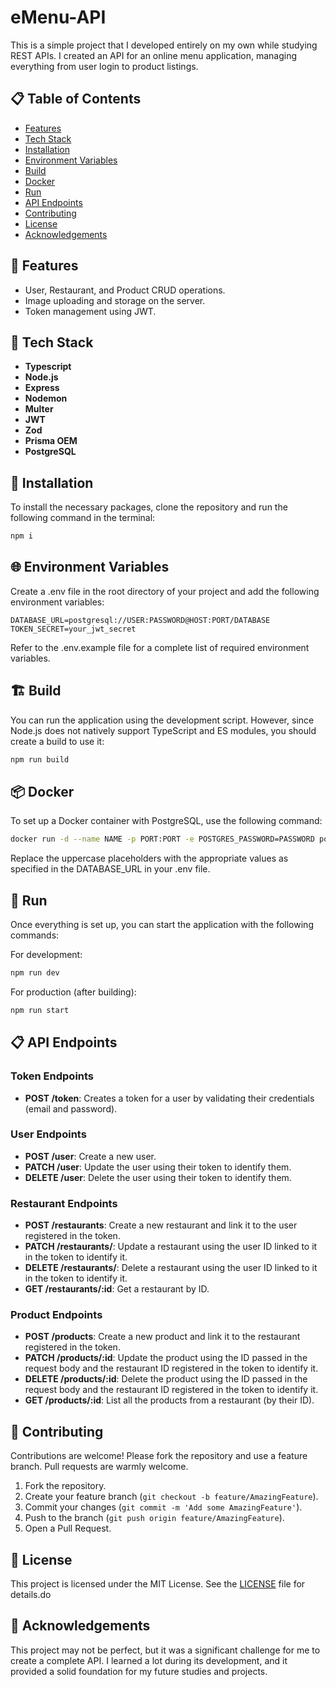 # eMenu-API

This is a simple project that I developed entirely on my own while studying REST APIs. I created an API for an online menu application, managing everything from user login to product listings.

## 📋 Table of Contents

- [Features](#features)
- [Tech Stack](#tech-stack)
- [Installation](#installation)
- [Environment Variables](#environment-variables)
- [Build](#build)
- [Docker](#docker)
- [Run](#run)
- [API Endpoints](#api-endpoints)
- [Contributing](#contributing)
- [License](#license)
- [Acknowledgements](#acknowledgements)

## 🧰 Features

- User, Restaurant, and Product CRUD operations.
- Image uploading and storage on the server.
- Token management using JWT.

## 📱 Tech Stack

- **Typescript**
- **Node.js**
- **Express**
- **Nodemon**
- **Multer**
- **JWT**
- **Zod**
- **Prisma OEM**
- **PostgreSQL**

## 🔧 Installation

To install the necessary packages, clone the repository and run the following command in the terminal:

```sh
npm i
```

## 🌐 Environment Variables

Create a .env file in the root directory of your project and add the following environment variables:

```text
DATABASE_URL=postgresql://USER:PASSWORD@HOST:PORT/DATABASE
TOKEN_SECRET=your_jwt_secret
```

Refer to the .env.example file for a complete list of required environment variables.

## 🏗 Build

You can run the application using the development script. However, since Node.js does not natively support TypeScript and ES modules, you should create a build to use it:

```sh
npm run build
```

## 📦 Docker

To set up a Docker container with PostgreSQL, use the following command:

```sh
docker run -d --name NAME -p PORT:PORT -e POSTGRES_PASSWORD=PASSWORD postgres
```

Replace the uppercase placeholders with the appropriate values as specified in the DATABASE_URL in your .env file.

## 🏃 Run

Once everything is set up, you can start the application with the following commands:

For development:

```sh
npm run dev
```

For production (after building):

```sh
npm run start
```

## 📋 API Endpoints

### Token Endpoints

- **POST /token**: Creates a token for a user by validating their credentials (email and password).

### User Endpoints

- **POST /user**: Create a new user.
- **PATCH /user**: Update the user using their token to identify them.
- **DELETE /user**: Delete the user using their token to identify them.

### Restaurant Endpoints

- **POST /restaurants**: Create a new restaurant and link it to the user registered in the token.
- **PATCH /restaurants/**: Update a restaurant using the user ID linked to it in the token to identify it.
- **DELETE /restaurants/**: Delete a restaurant using the user ID linked to it in the token to identify it.
- **GET /restaurants/:id**: Get a restaurant by ID.

### Product Endpoints

- **POST /products**: Create a new product and link it to the restaurant registered in the token.
- **PATCH /products/:id**: Update the product using the ID passed in the request body and the restaurant ID registered in the token to identify it.
- **DELETE /products/:id**: Delete the product using the ID passed in the request body and the restaurant ID registered in the token to identify it.
- **GET /products/:id**: List all the products from a restaurant (by their ID).

## 🤝 Contributing

Contributions are welcome! Please fork the repository and use a feature branch. Pull requests are warmly welcome.

1. Fork the repository.
2. Create your feature branch (`git checkout -b feature/AmazingFeature`).
3. Commit your changes (`git commit -m 'Add some AmazingFeature'`).
4. Push to the branch (`git push origin feature/AmazingFeature`).
5. Open a Pull Request.

## 📄 License

This project is licensed under the MIT License. See the [LICENSE](./LICENSE) file for details.do

## 🥳 Acknowledgements

This project may not be perfect, but it was a significant challenge for me to create a complete API. I learned a lot during its development, and it provided a solid foundation for my future studies and projects.
